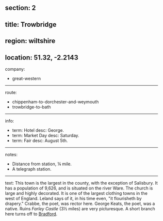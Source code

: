 section: 2
----
title: Trowbridge
----
region: wiltshire
----
location: 51.32, -2.2143
----
company:
- great-western
----
route:
- chippenham-to-dorchester-and-weymouth
- trowbridge-to-bath
----
info:
- term: Hotel
  desc: George.
- term: Market Day
  desc: Saturday.
- term: Fair
  desc: August 5th.
----
notes:
- Distance from station, ¼ mile.
- A telegraph station.
----
text: This town is the largest in the county, with the exception of Salisbury. It has a population of 9,626, and is situated on the river Ware. The church is large and highly decorated. It is one of the largest clothing towns in the west of England. Leland says of it, in his time even, "it flourisheth
by drapery." Crabbe, the poet, was rector here. George Keats, the poet, was a native. Ruins *Farley Castle* (3½ miles) are very picturesque. A short branch here turns off to [Bradford](/stations/bradford-on-avon).
